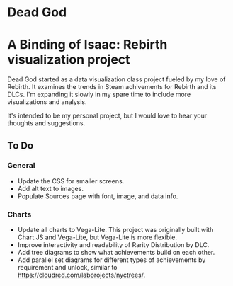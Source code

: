 # Dead God
# A Binding of Isaac: Rebirth visualization project

Dead God started as a data visualization class project fueled by my love of Rebirth.  It examines the trends in Steam achivements for Rebirth and its DLCs.  I'm expanding it slowly in my spare time to include more visualizations and analysis.  

It's intended to be my personal project, but I would love to hear your thoughts and suggestions.

## To Do
### General
* Update the CSS for smaller screens.
* Add alt text to images.
* Populate Sources page with font, image, and data info.

### Charts
* Update all charts to Vega-Lite. This project was originally built with Chart.JS and Vega-Lite, but Vega-Lite is more flexible.
* Improve interactivity and readability of Rarity Distribution by DLC.
* Add tree diagrams to show what achievements build on each other.
* Add parallel set diagrams for different types of achievements by requirement and unlock, similar to https://cloudred.com/labprojects/nyctrees/.

